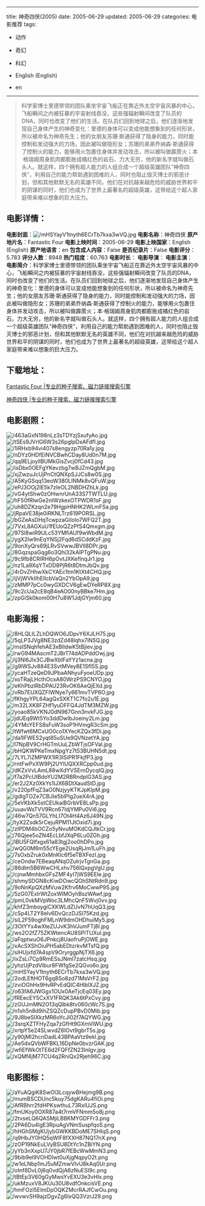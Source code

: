 
---
title: 神奇四侠(2005)
date: 2005-06-29
updated: 2005-06-29
categories: 电影推荐
tags:
- 动作
- 奇幻
- 科幻

- English (English)
- en
---


> 科学家博士里德带领的团队乘坐宇宙飞船正在靠近外太空宇宙风暴的中心，飞船瞬间之内被狂暴的宇宙射线吞没，这些强辐射瞬间改变了队员的DNA，同时也改变了他们的生活。在队员们回到地球之后，他们逐渐地发现自己身体产生的神奇变化：里德的身体可以变成他能想象到的任何形状，所以被命名为神奇先生；他的女朋友苏珊·斯通获得了隐身的能力，同时能控制和发动强大的力场，因此被叫做隐形女；苏珊的弟弟乔纳森·斯通获得了控制火的能力，能够用火包裹住身体并发动攻击，所以被叫做霹雳火；本·格瑞姆周身肌肉都膨胀成橘红色的岩石，力大无穷，他的新名字就叫做石头人。就这样，四个拥有超人能力的人组合成一个超级英雄团队“神奇四侠"，利用自己的能力帮助遇到困难的人，同时也阻止毁灭博士的邪恶计划，但和其他默默无名的英雄不同，他们在对抗越来越危险的威胁世界和平的阴谋的同时，他们也成为了世界上最著名的超级英雄，这带给这个超人家庭带来难以想象的巨大压力。

## **电影详情**：

**电影封面**：<img src="https://image.tmdb.org/t/p/w200/mHSYayV1tnyth6ECrTb7kxa3wVQ.jpg" alt="/mHSYayV1tnyth6ECrTb7kxa3wVQ.jpg" title="/mHSYayV1tnyth6ECrTb7kxa3wVQ.jpg">
**电影名称**：神奇四侠
**原产地片名**：Fantastic Four
**电影上映时间**：2005-06-29
**电影上映国家**：English (English)
**原产地语言**：en
**包含成人内容**：False
**是否纪录片**：False
**电影评分**：5.783
**评分人数**：8948
**热门程度**：60.763
**电影时长**：
**电影导演**：
**电影主演**：
**电影简介**：科学家博士里德带领的团队乘坐宇宙飞船正在靠近外太空宇宙风暴的中心，飞船瞬间之内被狂暴的宇宙射线吞没，这些强辐射瞬间改变了队员的DNA，同时也改变了他们的生活。在队员们回到地球之后，他们逐渐地发现自己身体产生的神奇变化：里德的身体可以变成他能想象到的任何形状，所以被命名为神奇先生；他的女朋友苏珊·斯通获得了隐身的能力，同时能控制和发动强大的力场，因此被叫做隐形女；苏珊的弟弟乔纳森·斯通获得了控制火的能力，能够用火包裹住身体并发动攻击，所以被叫做霹雳火；本·格瑞姆周身肌肉都膨胀成橘红色的岩石，力大无穷，他的新名字就叫做石头人。就这样，四个拥有超人能力的人组合成一个超级英雄团队“神奇四侠"，利用自己的能力帮助遇到困难的人，同时也阻止毁灭博士的邪恶计划，但和其他默默无名的英雄不同，他们在对抗越来越危险的威胁世界和平的阴谋的同时，他们也成为了世界上最著名的超级英雄，这带给这个超人家庭带来难以想象的巨大压力。

## **下载地址**：
[Fantastic Four |专业的种子搜索、磁力链接搜索引擎](https://movie.amd794.com:2083/?search=Fantastic%20Four&ordering=&mode=match_phrase&page_size=10&page=1)

[神奇四侠 |专业的种子搜索、磁力链接搜索引擎](https://movie.amd794.com:2083/?search=%E7%A5%9E%E5%A5%87%E5%9B%9B%E4%BE%A0&ordering=&mode=match_phrase&page_size=10&page=1)
 

## **电影剧照**：
<img src="https://image.tmdb.org/t/p/original/463aGxN198nLz3sTDYzjSxufyAo.jpg" alt="/463aGxN198nLz3sTDYzjSxufyAo.jpg" title="/463aGxN198nLz3sTDYzjSxufyAo.jpg"><img src="https://image.tmdb.org/t/p/original/tSEs9JVrlG6W3s26pgIpDxAFdfI.jpg" alt="/tSEs9JVrlG6W3s26pgIpDxAFdfI.jpg" title="/tSEs9JVrlG6W3s26pgIpDxAFdfI.jpg"><img src="https://image.tmdb.org/t/p/original/1iRHxb94vi407s8engyzp70Ra1y.jpg" alt="/1iRHxb94vi407s8engyzp70Ra1y.jpg" title="/1iRHxb94vi407s8engyzp70Ra1y.jpg"><img src="https://image.tmdb.org/t/p/original/nDYz0HDfEiNVCBwhCDay8Ud0n7M.jpg" alt="/nDYz0HDfEiNVCBwhCDay8Ud0n7M.jpg" title="/nDYz0HDfEiNVCBwhCDay8Ud0n7M.jpg"><img src="https://image.tmdb.org/t/p/original/qq9ELjoyllBUMkGisZvcj0fCd43.jpg" alt="/qq9ELjoyllBUMkGisZvcj0fCd43.jpg" title="/qq9ELjoyllBUMkGisZvcj0fCd43.jpg"><img src="https://image.tmdb.org/t/p/original/isDbx0OEFgYKevzbg7wBJZmQgbM.jpg" alt="/isDbx0OEFgYKevzbg7wBJZmQgbM.jpg" title="/isDbx0OEFgYKevzbg7wBJZmQgbM.jpg"><img src="https://image.tmdb.org/t/p/original/xjZwzuJcUjPnCtQNXpSJJCs8w0S.jpg" alt="/xjZwzuJcUjPnCtQNXpSJJCs8w0S.jpg" title="/xjZwzuJcUjPnCtQNXpSJJCs8w0S.jpg"><img src="https://image.tmdb.org/t/p/original/A5KyGSqq13eoW380LINMk8vQFuW.jpg" alt="/A5KyGSqq13eoW380LINMk8vQFuW.jpg" title="/A5KyGSqq13eoW380LINMk8vQFuW.jpg"><img src="https://image.tmdb.org/t/p/original/ePJ3OOj2lE5k7zIeOL2NBDHZhLk.jpg" alt="/ePJ3OOj2lE5k7zIeOL2NBDHZhLk.jpg" title="/ePJ3OOj2lE5k7zIeOL2NBDHZhLk.jpg"><img src="https://image.tmdb.org/t/p/original/vG4ytShw0zOHwnrUnA33S7TWTLU.jpg" alt="/vG4ytShw0zOHwnrUnA33S7TWTLU.jpg" title="/vG4ytShw0zOHwnrUnA33S7TWTLU.jpg"><img src="https://image.tmdb.org/t/p/original/hF50fRlwGe2nIWzkexOTPWDR1sF.jpg" alt="/hF50fRlwGe2nIWzkexOTPWDR1sF.jpg" title="/hF50fRlwGe2nIWzkexOTPWDR1sF.jpg"><img src="https://image.tmdb.org/t/p/original/uh8DZKzqn2e79HgpHNHK2WLmFSa.jpg" alt="/uh8DZKzqn2e79HgpHNHK2WLmFSa.jpg" title="/uh8DZKzqn2e79HgpHNHK2WLmFSa.jpg"><img src="https://image.tmdb.org/t/p/original/jRpaVE38je0iRKNLTrz619PORSL.jpg" alt="/jRpaVE38je0iRKNLTrz619PORSL.jpg" title="/jRpaVE38je0iRKNLTrz619PORSL.jpg"><img src="https://image.tmdb.org/t/p/original/bGZeAsDHqTcwpzaGiIolo7WFQ2T.jpg" alt="/bGZeAsDHqTcwpzaGiIolo7WFQ2T.jpg" title="/bGZeAsDHqTcwpzaGiIolo7WFQ2T.jpg"><img src="https://image.tmdb.org/t/p/original/7VxL8AGXuU1fEUoQZzPfS4Qmxgm.jpg" alt="/7VxL8AGXuU1fEUoQZzPfS4Qmxgm.jpg" title="/7VxL8AGXuU1fEUoQZzPfS4Qmxgm.jpg"><img src="https://image.tmdb.org/t/p/original/97Sl8wiR9ULc53YMfiAUf9wWbdM.jpg" alt="/97Sl8wiR9ULc53YMfiAUf9wWbdM.jpg" title="/97Sl8wiR9ULc53YMfiAUf9wWbdM.jpg"><img src="https://image.tmdb.org/t/p/original/ygX2Iw9nEqYNSj2Fqd6dSCddKzF.jpg" alt="/ygX2Iw9nEqYNSj2Fqd6dSCddKzF.jpg" title="/ygX2Iw9nEqYNSj2Fqd6dSCddKzF.jpg"><img src="https://image.tmdb.org/t/p/original/9onXyQrs69jLRvSVwwJBVIl8DPr.jpg" alt="/9onXyQrs69jLRvSVwwJBVIl8DPr.jpg" title="/9onXyQrs69jLRvSVwwJBVIl8DPr.jpg"><img src="https://image.tmdb.org/t/p/original/8GqzspaGqg6o3Qhi32kAIPTgPNu.jpg" alt="/8GqzspaGqg6o3Qhi32kAIPTgPNu.jpg" title="/8GqzspaGqg6o3Qhi32kAIPTgPNu.jpg"><img src="https://image.tmdb.org/t/p/original/9c9fb8CRIRH6pOvtJXKefInqJr1.jpg" alt="/9c9fb8CRIRH6pOvtJXKefInqJr1.jpg" title="/9c9fb8CRIRH6pOvtJXKefInqJr1.jpg"><img src="https://image.tmdb.org/t/p/original/nz1La9XqYTxDD8PjR6t8DtmJbQv.jpg" alt="/nz1La9XqYTxDD8PjR6t8DtmJbQv.jpg" title="/nz1La9XqYTxDD8PjR6t8DtmJbQv.jpg"><img src="https://image.tmdb.org/t/p/original/4rDvZHhwXkCYAEc1tm1KtXt4CHQ.jpg" alt="/4rDvZHhwXkCYAEc1tm1KtXt4CHQ.jpg" title="/4rDvZHhwXkCYAEc1tm1KtXt4CHQ.jpg"><img src="https://image.tmdb.org/t/p/original/ijVjWVkIIhEIlcbVaQn2YbOpA9.jpg" alt="/ijVjWVkIIhEIlcbVaQn2YbOpA9.jpg" title="/ijVjWVkIIhEIlcbVaQn2YbOpA9.jpg"><img src="https://image.tmdb.org/t/p/original/zMMP7pCc0wyGXDCV6gEwDYeRP8X.jpg" alt="/zMMP7pCc0wyGXDCV6gEwDYeRP8X.jpg" title="/zMMP7pCc0wyGXDCV6gEwDYeRP8X.jpg"><img src="https://image.tmdb.org/t/p/original/9c2cUa2cE8qB4eAO00nyBBke7Hm.jpg" alt="/9c2cUa2cE8qB4eAO00nyBBke7Hm.jpg" title="/9c2cUa2cE8qB4eAO00nyBBke7Hm.jpg"><img src="https://image.tmdb.org/t/p/original/zpGiSk0kom00H7u8W1JdjGYjm60.jpg" alt="/zpGiSk0kom00H7u8W1JdjGYjm60.jpg" title="/zpGiSk0kom00H7u8W1JdjGYjm60.jpg">

## **电影海报**：
<img src="https://image.tmdb.org/t/p/original/8HLQLILZLhDQWO6JDpvY6XJLH75.jpg" alt="/8HLQLILZLhDQWO6JDpvY6XJLH75.jpg" title="/8HLQLILZLhDQWO6JDpvY6XJLH75.jpg"><img src="https://image.tmdb.org/t/p/original/5qLP3JVg8NE3zdZd48lqhx7iN5Q.jpg" alt="/5qLP3JVg8NE3zdZd48lqhx7iN5Q.jpg" title="/5qLP3JVg8NE3zdZd48lqhx7iN5Q.jpg"><img src="https://image.tmdb.org/t/p/original/msISNqhfehAE3xBlIdwK5tBjiev.jpg" alt="/msISNqhfehAE3xBlIdwK5tBjiev.jpg" title="/msISNqhfehAE3xBlIdwK5tBjiev.jpg"><img src="https://image.tmdb.org/t/p/original/rwG94MAscmT2JBrT74dADPddOwj.jpg" alt="/rwG94MAscmT2JBrT74dADPddOwj.jpg" title="/rwG94MAscmT2JBrT74dADPddOwj.jpg"><img src="https://image.tmdb.org/t/p/original/ij3Nl6Jlx3CJBwXbIFaYYz1acna.jpg" alt="/ij3Nl6Jlx3CJBwXbIFaYYz1acna.jpg" title="/ij3Nl6Jlx3CJBwXbIFaYYz1acna.jpg"><img src="https://image.tmdb.org/t/p/original/g9lWSJv884E3SvtMVey8E1SfI5S.jpg" alt="/g9lWSJv884E3SvtMVey8E1SfI5S.jpg" title="/g9lWSJv884E3SvtMVey8E1SfI5S.jpg"><img src="https://image.tmdb.org/t/p/original/ycaHTzeQeD9JPbaANhyuFyoeUDp.jpg" alt="/ycaHTzeQeD9JPbaANhyuFyoeUDp.jpg" title="/ycaHTzeQeD9JPbaANhyuFyoeUDp.jpg"><img src="https://image.tmdb.org/t/p/original/xoTRajLHcthOcxA80WrzPS9CNYO.jpg" alt="/xoTRajLHcthOcxA80WrzPS9CNYO.jpg" title="/xoTRajLHcthOcxA80WrzPS9CNYO.jpg"><img src="https://image.tmdb.org/t/p/original/eKhPbzlRbDPAU23RvOK6AeQjEXd.jpg" alt="/eKhPbzlRbDPAU23RvOK6AeQjEXd.jpg" title="/eKhPbzlRbDPAU23RvOK6AeQjEXd.jpg"><img src="https://image.tmdb.org/t/p/original/vRb7EUXQZFIWNye7y661mvTVP6O.jpg" alt="/vRb7EUXQZFIWNye7y661mvTVP6O.jpg" title="/vRb7EUXQZFIWNye7y661mvTVP6O.jpg"><img src="https://image.tmdb.org/t/p/original/fKhgyYPL64agQxSXKT1C7fo2u1E.jpg" alt="/fKhgyYPL64agQxSXKT1C7fo2u1E.jpg" title="/fKhgyYPL64agQxSXKT1C7fo2u1E.jpg"><img src="https://image.tmdb.org/t/p/original/m32LXK8FZHf1yuDFFQ4JdTM3MZW.jpg" alt="/m32LXK8FZHf1yuDFFQ4JdTM3MZW.jpg" title="/m32LXK8FZHf1yuDFFQ4JdTM3MZW.jpg"><img src="https://image.tmdb.org/t/p/original/yoao85kVKNJ0dN967Gnn3nvkFJG.jpg" alt="/yoao85kVKNJ0dN967Gnn3nvkFJG.jpg" title="/yoao85kVKNJ0dN967Gnn3nvkFJG.jpg"><img src="https://image.tmdb.org/t/p/original/jdUEq9Wt5Yo3ddDwIbJoeiny2Lm.jpg" alt="/jdUEq9Wt5Yo3ddDwIbJoeiny2Lm.jpg" title="/jdUEq9Wt5Yo3ddDwIbJoeiny2Lm.jpg"><img src="https://image.tmdb.org/t/p/original/4YMcYEFS8sFuW3soP1HVmgR3cSm.jpg" alt="/4YMcYEFS8sFuW3soP1HVmgR3cSm.jpg" title="/4YMcYEFS8sFuW3soP1HVmgR3cSm.jpg"><img src="https://image.tmdb.org/t/p/original/tWfwt6MCxUO0co1XYecKZQx3fDi.jpg" alt="/tWfwt6MCxUO0co1XYecKZQx3fDi.jpg" title="/tWfwt6MCxUO0co1XYecKZQx3fDi.jpg"><img src="https://image.tmdb.org/t/p/original/da1lFWES2yqt85uSUe9QVNzetYA.jpg" alt="/da1lFWES2yqt85uSUe9QVNzetYA.jpg" title="/da1lFWES2yqt85uSUe9QVNzetYA.jpg"><img src="https://image.tmdb.org/t/p/original/l7NpBV9CrHGTmUuLZbWTjsOFVal.jpg" alt="/l7NpBV9CrHGTmUuLZbWTjsOFVal.jpg" title="/l7NpBV9CrHGTmUuLZbWTjsOFVal.jpg"><img src="https://image.tmdb.org/t/p/original/bHQKWPKeTmxNpgYz7t53BUHN5dt.jpg" alt="/bHQKWPKeTmxNpgYz7t53BUHN5dt.jpg" title="/bHQKWPKeTmxNpgYz7t53BUHN5dt.jpg"><img src="https://image.tmdb.org/t/p/original/7LYL7iZMPWX1IR3ISiPR1FkjfP3.jpg" alt="/7LYL7iZMPWX1IR3ISiPR1FkjfP3.jpg" title="/7LYL7iZMPWX1IR3ISiPR1FkjfP3.jpg"><img src="https://image.tmdb.org/t/p/original/rntFwPxXW9Pj2UYlUQXXRCpp0ud.jpg" alt="/rntFwPxXW9Pj2UYlUQXXRCpp0ud.jpg" title="/rntFwPxXW9Pj2UYlUQXXRCpp0ud.jpg"><img src="https://image.tmdb.org/t/p/original/dKZxVvLAmL88wXdYVSErnDycqIQ.jpg" alt="/dKZxVvLAmL88wXdYVSErnDycqIQ.jpg" title="/dKZxVvLAmL88wXdYVSErnDycqIQ.jpg"><img src="https://image.tmdb.org/t/p/original/f7a2PcUtBdoYU2M2RBRndpIG3AS.jpg" alt="/f7a2PcUtBdoYU2M2RBRndpIG3AS.jpg" title="/f7a2PcUtBdoYU2M2RBRndpIG3AS.jpg"><img src="https://image.tmdb.org/t/p/original/er2J2Xz0XkYs1IJX6BDtXaudStD.jpg" alt="/er2J2Xz0XkYs1IJX6BDtXaudStD.jpg" title="/er2J2Xz0XkYs1IJX6BDtXaudStD.jpg"><img src="https://image.tmdb.org/t/p/original/v220pfFqZ3aO0NzjyyKTKJpKlpM.jpg" alt="/v220pfFqZ3aO0NzjyyKTKJpKlpM.jpg" title="/v220pfFqZ3aO0NzjyyKTKJpKlpM.jpg"><img src="https://image.tmdb.org/t/p/original/gdIgTOZe7CBJIe5blPlg2ueX4rA.jpg" alt="/gdIgTOZe7CBJIe5blPlg2ueX4rA.jpg" title="/gdIgTOZe7CBJIe5blPlg2ueX4rA.jpg"><img src="https://image.tmdb.org/t/p/original/5eVKbXk5stCEUkaiBGrbVE8LsPp.jpg" alt="/5eVKbXk5stCEUkaiBGrbVE8LsPp.jpg" title="/5eVKbXk5stCEUkaiBGrbVE8LsPp.jpg"><img src="https://image.tmdb.org/t/p/original/uuavWsTVV9Rcn67IdjYMPu0Vi6.jpg" alt="/uuavWsTVV9Rcn67IdjYMPu0Vi6.jpg" title="/uuavWsTVV9Rcn67IdjYMPu0Vi6.jpg"><img src="https://image.tmdb.org/t/p/original/46w7Qn57GLYhLI7Ot4H4Az6J49N.jpg" alt="/46w7Qn57GLYhLI7Ot4H4Az6J49N.jpg" title="/46w7Qn57GLYhLI7Ot4H4Az6J49N.jpg"><img src="https://image.tmdb.org/t/p/original/tyX2Zsdk5rCejuRPM11JtOxid7i.jpg" alt="/tyX2Zsdk5rCejuRPM11JtOxid7i.jpg" title="/tyX2Zsdk5rCejuRPM11JtOxid7i.jpg"><img src="https://image.tmdb.org/t/p/original/zIPDM4bOCZo5yNvuMOKdCQJtkCr.jpg" alt="/zIPDM4bOCZo5yNvuMOKdCQJtkCr.jpg" title="/zIPDM4bOCZo5yNvuMOKdCQJtkCr.jpg"><img src="https://image.tmdb.org/t/p/original/76Qjee5oZN4EcLbfJXqP6Lu0ZGh.jpg" alt="/76Qjee5oZN4EcLbfJXqP6Lu0ZGh.jpg" title="/76Qjee5oZN4EcLbfJXqP6Lu0ZGh.jpg"><img src="https://image.tmdb.org/t/p/original/lBU5FQIfxgx61a83tgj2oo0hDPo.jpg" alt="/lBU5FQIfxgx61a83tgj2oo0hDPo.jpg" title="/lBU5FQIfxgx61a83tgj2oo0hDPo.jpg"><img src="https://image.tmdb.org/t/p/original/wQG0M6m55cYEge2UsqRjJm1LuFh.jpg" alt="/wQG0M6m55cYEge2UsqRjJm1LuFh.jpg" title="/wQG0M6m55cYEge2UsqRjJm1LuFh.jpg"><img src="https://image.tmdb.org/t/p/original/7sOxbZruk0xMnKIc6f5eTBXFezI.jpg" alt="/7sOxbZruk0xMnKIc6f5eTBXFezI.jpg" title="/7sOxbZruk0xMnKIc6f5eTBXFezI.jpg"><img src="https://image.tmdb.org/t/p/original/ceOndw7EBeaqANqOZuIrjvTgnGa.jpg" alt="/ceOndw7EBeaqANqOZuIrjvTgnGa.jpg" title="/ceOndw7EBeaqANqOZuIrjvTgnGa.jpg"><img src="https://image.tmdb.org/t/p/original/86dlm5B6WwCHLxhv756lQxpgVgU.jpg" alt="/86dlm5B6WwCHLxhv756lQxpgVgU.jpg" title="/86dlm5B6WwCHLxhv756lQxpgVgU.jpg"><img src="https://image.tmdb.org/t/p/original/cjnwMmhbxGFsZMF4yI7jWS9EEIe.jpg" alt="/cjnwMmhbxGFsZMF4yI7jWS9EEIe.jpg" title="/cjnwMmhbxGFsZMF4yI7jWS9EEIe.jpg"><img src="https://image.tmdb.org/t/p/original/shmySDGN8cKiwDOwcQGhSNtRdn9.jpg" alt="/shmySDGN8cKiwDOwcQGhSNtRdn9.jpg" title="/shmySDGN8cKiwDOwcQGhSNtRdn9.jpg"><img src="https://image.tmdb.org/t/p/original/9oNnKpQXzMVuw2Kfrv6MoCwwP9S.jpg" alt="/9oNnKpQXzMVuw2Kfrv6MoCwwP9S.jpg" title="/9oNnKpQXzMVuw2Kfrv6MoCwwP9S.jpg"><img src="https://image.tmdb.org/t/p/original/5zG07ExIrWtZoxWlMOyhBszWAwf.jpg" alt="/5zG07ExIrWtZoxWlMOyhBszWAwf.jpg" title="/5zG07ExIrWtZoxWlMOyhBszWAwf.jpg"><img src="https://image.tmdb.org/t/p/original/pmL0vkMVpWoc3LMhcQnF5Wvj0vv.jpg" alt="/pmL0vkMVpWoc3LMhcQnF5Wvj0vv.jpg" title="/pmL0vkMVpWoc3LMhcQnF5Wvj0vv.jpg"><img src="https://image.tmdb.org/t/p/original/khfZ3mboygiCXKWLdZUvN7hUqQ3.jpg" alt="/khfZ3mboygiCXKWLdZUvN7hUqQ3.jpg" title="/khfZ3mboygiCXKWLdZUvN7hUqQ3.jpg"><img src="https://image.tmdb.org/t/p/original/cSp4LT2Y8eIv6DvQczDJSI75Kzd.jpg" alt="/cSp4LT2Y8eIv6DvQczDJSI75Kzd.jpg" title="/cSp4LT2Y8eIv6DvQczDJSI75Kzd.jpg"><img src="https://image.tmdb.org/t/p/original/siL2F59oghFMLnW9dmOHDhuiMy5.jpg" alt="/siL2F59oghFMLnW9dmOHDhuiMy5.jpg" title="/siL2F59oghFMLnW9dmOHDhuiMy5.jpg"><img src="https://image.tmdb.org/t/p/original/3OtYYx4wXteZUJvK3hVJumFTj8l.jpg" alt="/3OtYYx4wXteZUJvK3hVJumFTj8l.jpg" title="/3OtYYx4wXteZUJvK3hVJumFTj8l.jpg"><img src="https://image.tmdb.org/t/p/original/ws2O2fZ75ZKWtencAU8SPlTUXul.jpg" alt="/ws2O2fZ75ZKWtencAU8SPlTUXul.jpg" title="/ws2O2fZ75ZKWtencAU8SPlTUXul.jpg"><img src="https://image.tmdb.org/t/p/original/aFqptwuO6JPnkcj8UaofruPjOWE.jpg" alt="/aFqptwuO6JPnkcj8UaofruPjOWE.jpg" title="/aFqptwuO6JPnkcj8UaofruPjOWE.jpg"><img src="https://image.tmdb.org/t/p/original/xAcSXShOiuPH5abEDtzrkvMTsfQ.jpg" alt="/xAcSXShOiuPH5abEDtzrkvMTsfQ.jpg" title="/xAcSXShOiuPH5abEDtzrkvMTsfQ.jpg"><img src="https://image.tmdb.org/t/p/original/slHUjxfd7A4spV9OryrggpNjTX6.jpg" alt="/slHUjxfd7A4spV9OryrggpNjTX6.jpg" title="/slHUjxfd7A4spV9OryrggpNjTX6.jpg"><img src="https://image.tmdb.org/t/p/original/ixZsLi7Cp9RmESsJNml7zatcHsq.jpg" alt="/ixZsLi7Cp9RmESsJNml7zatcHsq.jpg" title="/ixZsLi7Cp9RmESsJNml7zatcHsq.jpg"><img src="https://image.tmdb.org/t/p/original/yhzUjPzdVlbur8FWfgSe2QGvo6o.jpg" alt="/yhzUjPzdVlbur8FWfgSe2QGvo6o.jpg" title="/yhzUjPzdVlbur8FWfgSe2QGvo6o.jpg"><img src="https://image.tmdb.org/t/p/original/mHSYayV1tnyth6ECrTb7kxa3wVQ.jpg" alt="/mHSYayV1tnyth6ECrTb7kxa3wVQ.jpg" title="/mHSYayV1tnyth6ECrTb7kxa3wVQ.jpg"><img src="https://image.tmdb.org/t/p/original/2odLEftHOT6gq8So8zd71MsVrF2.jpg" alt="/2odLEftHOT6gq8So8zd71MsVrF2.jpg" title="/2odLEftHOT6gq8So8zd71MsVrF2.jpg"><img src="https://image.tmdb.org/t/p/original/zviOGhHx9HvRPvEdQIC4HlblXJZ.jpg" alt="/zviOGhHx9HvRPvEdQIC4HlblXJZ.jpg" title="/zviOGhHx9HvRPvEdQIC4HlblXJZ.jpg"><img src="https://image.tmdb.org/t/p/original/o63fA6JWGgx1OUx0AeTjcEq03Ey.jpg" alt="/o63fA6JWGgx1OUx0AeTjcEq03Ey.jpg" title="/o63fA6JWGgx1OUx0AeTjcEq03Ey.jpg"><img src="https://image.tmdb.org/t/p/original/fREecEY5CxXV1FRQK3Ak6tPxCvy.jpg" alt="/fREecEY5CxXV1FRQK3Ak6tPxCvy.jpg" title="/fREecEY5CxXV1FRQK3Ak6tPxCvy.jpg"><img src="https://image.tmdb.org/t/p/original/zGUJmMN2O13qQlbk8tv060cWc7S.jpg" alt="/zGUJmMN2O13qQlbk8tv060cWc7S.jpg" title="/zGUJmMN2O13qQlbk8tv060cWc7S.jpg"><img src="https://image.tmdb.org/t/p/original/n1xh5n8d9ihZSQZcDupPBvD0Mib.jpg" alt="/n1xh5n8d9ihZSQZcDupPBvD0Mib.jpg" title="/n1xh5n8d9ihZSQZcDupPBvD0Mib.jpg"><img src="https://image.tmdb.org/t/p/original/9J8beSIXkzMR6oYcJl02f7AQYWG.jpg" alt="/9J8beSIXkzMR6oYcJl02f7AQYWG.jpg" title="/9J8beSIXkzMR6oYcJl02f7AQYWG.jpg"><img src="https://image.tmdb.org/t/p/original/3srqXZTFHyZqa7zGfHt9GXmVlWU.jpg" alt="/3srqXZTFHyZqa7zGfHt9GXmVlWU.jpg" title="/3srqXZTFHyZqa7zGfHt9GXmVlWU.jpg"><img src="https://image.tmdb.org/t/p/original/xrtpY5e24SLwvdZ6IOvt9gbrT5s.jpg" alt="/xrtpY5e24SLwvdZ6IOvt9gbrT5s.jpg" title="/xrtpY5e24SLwvdZ6IOvt9gbrT5s.jpg"><img src="https://image.tmdb.org/t/p/original/y90jMI2hcnDadL43BPAaVtz9ekl.jpg" alt="/y90jMI2hcnDadL43BPAaVtz9ekl.jpg" title="/y90jMI2hcnDadL43BPAaVtz9ekl.jpg"><img src="https://image.tmdb.org/t/p/original/Ae5dxQVbWFBKL16DpNe0bvzrGAK.jpg" alt="/Ae5dxQVbWFBKL16DpNe0bvzrGAK.jpg" title="/Ae5dxQVbWFBKL16DpNe0bvzrGAK.jpg"><img src="https://image.tmdb.org/t/p/original/wfiEfWkOtTE6d2FQFfZN23InIgv.jpg" alt="/wfiEfWkOtTE6d2FQFfZN23InIgv.jpg" title="/wfiEfWkOtTE6d2FQFfZN23InIgv.jpg"><img src="https://image.tmdb.org/t/p/original/xQMf4jM77CU4q2RniQx2Rjeh96C.jpg" alt="/xQMf4jM77CU4q2RniQx2Rjeh96C.jpg" title="/xQMf4jM77CU4q2RniQx2Rjeh96C.jpg">

## **电影图标**：
<img src="https://image.tmdb.org/t/p/original/aYuAQgiK8SwOl3LcqywBHejmg9B.png" alt="/aYuAQgiK8SwOl3LcqywBHejmg9B.png" title="/aYuAQgiK8SwOl3LcqywBHejmg9B.png"><img src="https://image.tmdb.org/t/p/original/mumBSCDUnc5kuy75dgKARu4fiOi.png" alt="/mumBSCDUnc5kuy75dgKARu4fiOi.png" title="/mumBSCDUnc5kuy75dgKARu4fiOi.png"><img src="https://image.tmdb.org/t/p/original/AfRBhrr2fdHPKswthuL73RxIUJS.png" alt="/AfRBhrr2fdHPKswthuL73RxIUJS.png" title="/AfRBhrr2fdHPKswthuL73RxIUJS.png"><img src="https://image.tmdb.org/t/p/original/fmUKoy0OXR87a4t7rmVFNmm5o8j.png" alt="/fmUKoy0OXR87a4t7rmVFNmm5o8j.png" title="/fmUKoy0OXR87a4t7rmVFNmm5o8j.png"><img src="https://image.tmdb.org/t/p/original/2tvseLQ6QASMjiLBBKMYGDFFr3.png" alt="/2tvseLQ6QASMjiLBBKMYGDFFr3.png" title="/2tvseLQ6QASMjiLBBKMYGDFFr3.png"><img src="https://image.tmdb.org/t/p/original/2PA6Du4lgE3RpuAgVNmSuspfqoS.png" alt="/2PA6Du4lgE3RpuAgVNmSuspfqoS.png" title="/2PA6Du4lgE3RpuAgVNmSuspfqoS.png"><img src="https://image.tmdb.org/t/p/original/hHGhSMgKUjybGWKKBDoME7SHIqS.png" alt="/hHGhSMgKUjybGWKKBDoME7SHIqS.png" title="/hHGhSMgKUjybGWKKBDoME7SHIqS.png"><img src="https://image.tmdb.org/t/p/original/q9HbJY0HQ5qWlF8fXXH87NQ17nX.png" alt="/q9HbJY0HQ5qWlF8fXXH87NQ17nX.png" title="/q9HbJY0HQ5qWlF8fXXH87NQ17nX.png"><img src="https://image.tmdb.org/t/p/original/zOP19NkEuLVyBSU8DtYc1nZBiYN.png" alt="/zOP19NkEuLVyBSU8DtYc1nZBiYN.png" title="/zOP19NkEuLVyBSU8DtYc1nZBiYN.png"><img src="https://image.tmdb.org/t/p/original/yYb3nXxpU7JY0jbR7fEBcWwMmN3.png" alt="/yYb3nXxpU7JY0jbR7fEBcWwMmN3.png" title="/yYb3nXxpU7JY0jbR7fEBcWwMmN3.png"><img src="https://image.tmdb.org/t/p/original/9bib9el9VOHDlwt0uXjgNqpyO2t.png" alt="/9bib9el9VOHDlwt0uXjgNqpyO2t.png" title="/9bib9el9VOHDlwt0uXjgNqpyO2t.png"><img src="https://image.tmdb.org/t/p/original/w1eLNbp1mJ5uMZmwVlvU8kAq0Ur.png" alt="/w1eLNbp1mJ5uMZmwVlvU8kAq0Ur.png" title="/w1eLNbp1mJ5uMZmwVlvU8kAq0Ur.png"><img src="https://image.tmdb.org/t/p/original/otnf8DvL0j6q0vdQjA6zNuESI9c.png" alt="/otnf8DvL0j6q0vdQjA6zNuESI9c.png" title="/otnf8DvL0j6q0vdQjA6zNuESI9c.png"><img src="https://image.tmdb.org/t/p/original/tBtEp3V60gGyMwsYvEXU3e3vHlx.png" alt="/tBtEp3V60gGyMwsYvEXU3e3vHlx.png" title="/tBtEp3V60gGyMwsYvEXU3e3vHlx.png"><img src="https://image.tmdb.org/t/p/original/ukMzuxV8JKUu30U8vdfOnkcisVE.png" alt="/ukMzuxV8JKUu30U8vdfOnkcisVE.png" title="/ukMzuxV8JKUu30U8vdfOnkcisVE.png"><img src="https://image.tmdb.org/t/p/original/hmFOzI5EImDpOQKZMcrRAJfCwOu.png" alt="/hmFOzI5EImDpOQKZMcrRAJfCwOu.png" title="/hmFOzI5EImDpOQKZMcrRAJfCwOu.png"><img src="https://image.tmdb.org/t/p/original/wvwvSH9ajzDgvZg6lxQQ3VzrJ29.png" alt="/wvwvSH9ajzDgvZg6lxQQ3VzrJ29.png" title="/wvwvSH9ajzDgvZg6lxQQ3VzrJ29.png">

